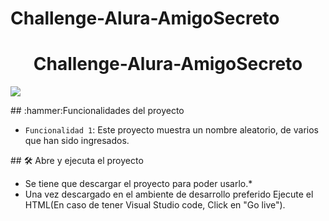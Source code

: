 # Challenge-Alura-AmigoSecreto
<h1 align="center"> Challenge-Alura-AmigoSecreto </h1>
   <p align="left">
   <img src="https://img.shields.io/badge/STATUS-COMPLETADO-green">
   </p>
   ## :hammer:Funcionalidades del proyecto

- `Funcionalidad 1`: Este proyecto muestra un nombre aleatorio, de varios que han sido ingresados.
  
\## 🛠️ Abre y ejecuta el proyecto

- Se tiene que descargar el proyecto para poder usarlo.*
- Una vez descargado en el ambiente de desarrollo preferido Ejecute el HTML(En caso de tener Visual Studio code, Click en "Go live").
